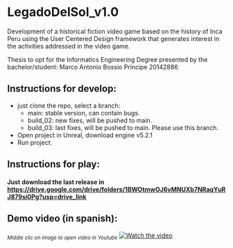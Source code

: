 #  LegadoDelSol_v1.0

Development of a historical fiction video game based on the history of Inca Peru using the User Centered Design framework that generates interest in the activities addressed in the video game.

Thesis to opt for the Informatics Engineering Degree presented by the bachelor/student:
Marco Antonio Bossio Príncipe
20142886

## Instructions for develop:
- just clone the repo, select a branch:
    - main: stable version, can contain bugs.
    - build_02: new fixes, will be pushed to main.
    - build_03: last fixes, will be pushed to main. Please use this branch.
- Open project in Unreal, download engine v5.2.1
- Run project. 

## Instructions for play:
#### Just download the last release in https://drive.google.com/drive/folders/1BWOtmwOJ6vMNUXb7NRaqYuRJ879si0Pg?usp=drive_link

## Demo video (in spanish):
<sub>*Middle clic on image to open video in Youtube*</sub>
[![Watch the video](https://github.com/MrBossio/LegadoDelSol_v1.0/assets/88553229/06b5e61b-b56b-4705-a79c-611f45a35cd5)](https://youtu.be/jbrVcTc-ysk?si=VVInIsHtPSvTL_aL)

